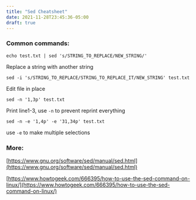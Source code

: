 ```yaml
---
title: "Sed Cheatsheet"
date: 2021-11-28T23:45:36-05:00
draft: true
---
```


### Common commands:

`echo test.txt | sed 's/STRING_TO_REPLACE/NEW_STRING/'` 

Replace a string with another string

`sed -i 's/STRING_TO_REPLACE/STRING_TO_REPLACE_IT/NEW_STRING' test.txt`

Edit file in place

`sed -n '1,3p' test.txt` 

Print line1-3, use `-n` to prevent reprint everything

`sed -n -e '1,4p' -e '31,34p' test.txt`

use `-e` to make multiple selections

### More:

[https://www.gnu.org/software/sed/manual/sed.html](https://www.gnu.org/software/sed/manual/sed.html)

[https://www.howtogeek.com/666395/how-to-use-the-sed-command-on-linux/](https://www.howtogeek.com/666395/how-to-use-the-sed-command-on-linux/)

